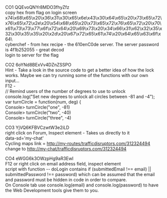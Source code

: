 CO1 QQEvoQNYr8MDO3fhyZfz  
copy hex from flag on login screen x74\x68\x65\x20\x36\x31\x30\x65\x6e\x43\x30\x64\x65\x20\x73\x65\x72\x76\x65\x72\x2e\x20\x54\x68\x65\x20\x73\x65\x72\x76\x65\x72\x20\x70\x61\x73\x73\x77\x6f\x72\x64\x20\x69\x73\x20\x34\x66\x31\x62\x32\x35\x32\x30\x35\x35\x20\x2d\x20\x67\x72\x65\x61\x74\x20\x64\x65\x63\x6f\x64\  
cyberchef - from hex recipe - the 610enC0de server. The server password is 4f1b252055 - great decod  
login to server for the flag  
  
CO2 6oYNd8BExVv4DZnZSSPO  
Hint - Take a look in the source code to get a better idea of how the lock works. Maybe we can try running some of the functions with our own input...  
F12 -  
// Remind users of the number of degrees to use to unlock  
console.log("Set new degrees to unlock all circles between -81 and -4");  
var turnCircle = function(num, deg) {  
Console> turnCircle("one", -81)  
Console> turnCircle("two", -40)  
Console> turnCircle("three", -4)  
  
CO3 YjVQ6KFBVCzwtW3e2iLD  
right click on Forum, Inspect element - Takes us directly to it  
data-sd='my-chat'  
Cycling maps link = [http://my-routes/trafficdisruptors.com/312324494](http://my-routes/trafficdisruptors.com/312324494)  
change to [http://my-chat/trafficdisruptors.com/312324494](http://my-chat/trafficdisruptors.com/312324494)  
  
CO4 eWGG6k3OWzpHg9aR3Ewl  
F12 or right click on email address field, inspect element  
script with function -- doLogin contains if (submittedEmail !== email) || submittedPassword !== password) which can be assumed that the email and password must be hidden in code in order to compare.  
On Console tab use console.log(email) and console.log(password) to have the Web Development tools give them to you.
